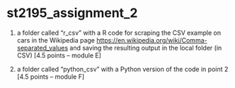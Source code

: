 # st2195_assignment_2

1. a folder called “r_csv” with a R code for scraping the CSV example on cars in the Wikipedia page https://en.wikipedia.org/wiki/Comma-separated_values and saving the resulting output in the local folder (in CSV) [4.5 points – module E]
   
2. a folder called “python_csv” with a Python version of the code in point 2 [4.5 points – module F]

